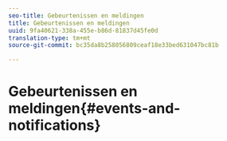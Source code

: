 ```yaml
---
seo-title: Gebeurtenissen en meldingen
title: Gebeurtenissen en meldingen
uuid: 9fa40621-338a-455e-b86d-81837d45fe0d
translation-type: tm+mt
source-git-commit: bc35da8b258056809ceaf18e33bed631047bc81b

---
```



# Gebeurtenissen en meldingen{#events-and-notifications}

